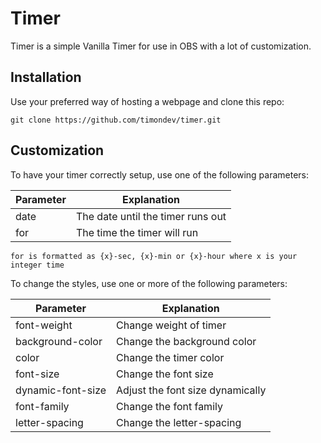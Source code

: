 # Timer

Timer is a simple Vanilla Timer for use in OBS with a lot of customization.

## Installation

Use your preferred way of hosting a webpage and clone this repo:

```git clone https://github.com/timondev/timer.git```

## Customization

To have your timer correctly setup, use one of the following parameters:

| Parameter | Explanation                       |
| --------- | --------------------------------- |
| date      | The date until the timer runs out |
| for       | The time the timer will run       |

`for is formatted as {x}-sec, {x}-min or {x}-hour where x is your integer time`

To change the styles, use one or more of the following parameters:

| Parameter         | Explanation                      |
| ----------------- | -------------------------------- |
| font-weight       | Change weight of timer           |
| background-color  | Change the background color      |
| color             | Change the timer color           |
| font-size         | Change the font size             |
| dynamic-font-size | Adjust the font size dynamically |
| font-family       | Change the font family           |
| letter-spacing    | Change the letter-spacing        |
